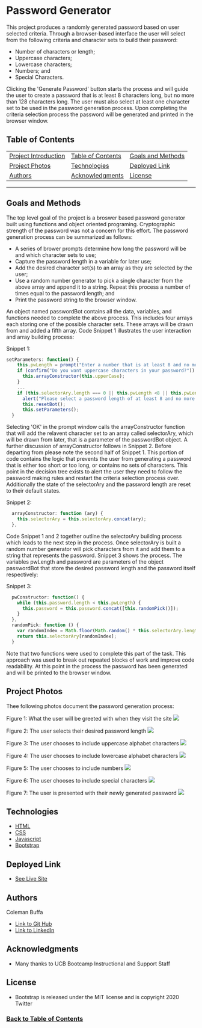 # Password Generator

This project produces a randomly generated password based on user selected criteria. Through a browser-based interface the user will select from the following criteria and character sets to build their password:
- Number of characters or length;
- Uppercase characters;
- Lowercase characters;
- Numbers; and
- Special Characters.

Clicking the 'Generate Password' button starts the process and will guide the user to create a password that is at least 8 characters long, but no more than 128 characters long. The user must also select at least one character set to be used in the password generation process. Upon completing the criteria selection process the password will be generated and printed in the browser window.

## Table of Contents

| |||
| :------------------------------ | :-------------------------| :-----------------------------------|
| [Project Introduction](#password-generator) | [Table of Contents](#table-of-contents) | [Goals and Methods](#goals-and-methods) |
| [Project Photos](#project-photos) | [Technologies](#technologies)   | [Deployed Link](#deployed-link) | 
| [Authors](#authors) | [Acknowledgments](#acknowledgments) | [License](#license) |
---

## Goals and Methods

The top level goal of the project is a broswer based password generator built using functions and object oriented programing. Cryptographic strength of the password was not a concern for this effort. The password generation process can be summarized as follows:
- A series of brower prompts determine how long the password will be and which character sets to use;
- Capture the password length in a variable for later use;
- Add the desired character set(s) to an array as they are selected by the user;
- Use a random number generator to pick a single character from the above array and append it to a string. Repeat this process a number of times equal to the password length; and
- Print the password string to the browser window.

An object named passwordBot contains all the data, variables, and functions needed to complete the above process. This includes four arrays each storing one of the possible character sets. These arrays will be drawn from and added a fifth array. Code Snippet 1 illustrates the user interaction and array building process:

Snippet 1:
```javascript
setParameters: function() {
    this.pwLength = prompt("Enter a number that is at least 8 and no more than 128 to select password length.");
    if (confirm("Do you want uppercase characters in your password?")) {
      this.arrayConstructor(this.upperCase);
    }
    ...
    if (this.selectorAry.length === 0 || this.pwLength <8 || this.pwLength > 128) {
      alert("Please select a password length of at least 8 and no more than 128 characters, and select at least one character set to be included in your password.");
      this.resetBot();
      this.setParameters();
  }
  ```

Selecting 'OK' in the prompt window calls the arrayConstructor function that will add the relavent character set to an array called selectorAry, which will be drawn from later, that is a parameter of the passwordBot object. A further discussion of arrayConstructor follows in Snippet 2. Before departing from please note the second half of Snippet 1. This portion of code contains the logic that prevents the user from generating a password that is either too short or too long, or contains no sets of characters. This point in the decision tree exists to alert the user they need to follow the password making rules and restart the criteria selection process over. Additionally the state of the selectorAry and the password length are reset to their default states. 

Snippet 2:
```javascript
  arrayConstructor: function (ary) {
    this.selectorAry = this.selectorAry.concat(ary);
  },
```
Code Snippet 1 and 2 together outline the selectorAry building process which leads to the next step in the process. Once selectorAry is built a random number generator will pick characters from it and add them to a string that represents the password. Snippet 3 shows the process. The variables pwLength and password are parameters of the object passwordBot that store the desired password length and the password itself respectively:

Snippet 3:
```javascript
  pwConstructor: function() {
    while (this.password.length < this.pwLength) {
      this.password = this.password.concat([this.randomPick()]);
    }      
  },
  randomPick: function () {
    var randomIndex = Math.floor(Math.random() * this.selectorAry.length);
    return this.selectorAry[randomIndex];
  }
```
Note that two functions were used to complete this part of the task. This approach was used to break out repeated blocks of work and improve code readability. At this point in the process the password has been generated and will be printed to the browser window.

## Project Photos

Thee following photos document the password generation process:

Figure 1: What the user will be greeted with when they visit the site
![](/assets/default-state.png)

Figure 2: The user selects their desired password length
![](/assets/set-pw-length.png)

Figure 3: The user chooses to include uppercase alphabet characters
![](/assets/set-uppercase.png)

Figure 4: The user chooses to include lowercase alphabet characters
![](/assets/set-lowercase.png)

Figure 5: The user chooses to include numbers
![](/assets/set-numbers.png)

Figure 6: The user chooses to include special characters
![](/assets/set-specials.png)

Figure 7: The user is presented with their newly generated password
![](/assets/password-output.png)

## Technologies 

* [HTML](https://developer.mozilla.org/en-US/docs/Web/HTML)
* [CSS](https://developer.mozilla.org/en-US/docs/Web/CSS)
* [Javascript](https://developer.mozilla.org/en-US/docs/Web/JavaScript)
* [Bootstrap](https://getbootstrap.com/)

## Deployed Link

* [See Live Site](https://coleman-buffa.github.io/password-generator/)

## Authors

Coleman Buffa

- [Link to Git Hub](https://coleman-buffa.github.io/password-genereator/)
- [Link to LinkedIn](https://www.linkedin.com/in/coleman-buffa-0a12a5201/)

## Acknowledgments

* Many thanks to UCB Bootcamp Instructional and Support Staff

## License

* Bootstrap is released under the MIT license and is copyright 2020 Twitter

### [Back to Table of Contents](#table-of-contents)